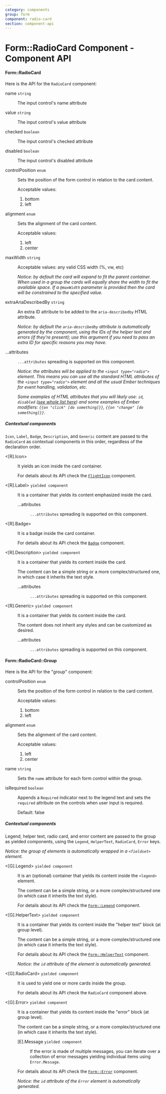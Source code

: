 ```yaml
---
category: components
group: form
component: radio-card
section: component-api
---
```


# Form::RadioCard Component - Component API

#### Form::RadioCard

Here is the API for the `RadioCard` component:

<dl class="dummy-component-props" aria-labelledby="component-api-form-radio-card"><dt>name <code>string</code></dt><dd><p>The input control's name attribute</p></dd><dt>value <code>string</code></dt><dd><p>The input control's value attribute</p></dd><dt>checked <code>boolean</code></dt><dd><p>The input control's checked attribute</p></dd><dt>disabled <code>boolean</code></dt><dd><p>The input control's disabled attribute</p></dd><dt>controlPosition <code>enum</code></dt><dd><p>Sets the position of the form control in relation to the card content.</p><p>Acceptable values:</p><ol><li class="default">bottom</li><li>left</li></ol></dd><dt>alignment <code>enum</code></dt><dd><p>Sets the alignment of the card content.</p><p>Acceptable values:</p><ol><li class="default">left</li><li>center</li></ol></dd><dt>maxWidth <code>string</code></dt><dd><p>Acceptable values: any valid CSS width (%, vw, etc)</p><p><em>Notice: by default the card will expand to fit the parent container. When used in a group the cards will equally share the width to fit the available space. If a <code class="dummy-code">@maxWidth</code> parameter is provided then the card will be constrained to the specified value.</em></p></dd><dt>extraAriaDescribedBy <code>string</code></dt><dd><p>An extra ID attribute to be added to the <code class="dummy-code">aria-describedby</code> HTML attribute.</p><p><em>Notice: by default the <code class="dummy-code">aria-describedby</code> attribute is automatically generated by the component, using the IDs of the helper text and errors (if they're present); use this argument if you need to pass an extra ID for specific reasons you may have.</em></p></dd><dt>...attributes</dt><dd><p><code class="dummy-code">...attributes</code> spreading is supported on this component.</p><p><em>Notice: the attributes will be applied to the <code class="dummy-code">&lt;input type="radio"&gt;</code> element. This means you can use all the standard HTML attributes of the <code class="dummy-code">&lt;input type="radio"&gt;</code> element and all the usual Ember techniques for event handling, validation, etc.</em></p><p><em>Some examples of HTML attributes that you will likely use: <code class="dummy-code">id</code>, <code class="dummy-code">disabled</code> (<a href="https://developer.mozilla.org/en-US/docs/Web/HTML/Element/input#attributes" rel="noopener noreferrer">see whole list here</a>) and some examples of Ember modifiers: <code class="dummy-code">{{on "click" [do something]}}</code>, <code class="dummy-code">{{on "change" [do something]}}</code>.</em></p></dd></dl>

##### Contextual components

`Icon`, `Label`, `Badge`, `Description`, and `Generic` content are passed to the `RadioCard` as contextual components in this order, regardless of the declaration order.

<dl class="dummy-component-props" aria-labelledby="component-api-form-radio-card-contextual-components"><dt>&lt;[R].Icon&gt;</dt><dd><p>It yields an icon inside the card container.</p><p>For details about its API check the <a href="https://flight-hashicorp.vercel.app/engineering" target="_blank" rel="noopener noreferrer"><code class="dummy-code">FlightIcon</code></a> component.</p></dd><dt>&lt;[R].Label&gt; <code>yielded component</code></dt><dd><p>It is a container that yields its content emphasized inside the card.</p><dl class="dummy-component-props"><dt>...attributes</dt><dd><p><code class="dummy-code">...attributes</code> spreading is supported on this component.</p></dd></dl></dd><dt>&lt;[R].Badge&gt;</dt><dd><p>It is a badge inside the card container.</p><p>For details about its API check the <a href="/components/badge/01_overview/"><code class="dummy-code">Badge</code></a> component.</p></dd><dt>&lt;[R].Description&gt; <code>yielded component</code></dt><dd><p>It is a container that yields its content inside the card.</p><p>The content can be a simple string or a more complex/structured one, in which case it inherits the text style.</p><dl class="dummy-component-props"><dt>...attributes</dt><dd><p><code class="dummy-code">...attributes</code> spreading is supported on this component.</p></dd></dl></dd><dt>&lt;[R].Generic&gt; <code>yielded component</code></dt><dd><p>It is a container that yields its content inside the card.</p><p>The content does not inherit any styles and can be customized as desired.</p><dl class="dummy-component-props"><dt>...attributes</dt><dd><p><code class="dummy-code">...attributes</code> spreading is supported on this component.</p></dd></dl></dd></dl>

#### Form::RadioCard::Group

Here is the API for the "group" component:

<dl class="dummy-component-props" aria-labelledby="component-api-form-radio-card-group"><dt>controlPosition <code>enum</code></dt><dd><p>Sets the position of the form control in relation to the card content.</p><p>Acceptable values:</p><ol><li class="default">bottom</li><li>left</li></ol></dd><dt>alignment <code>enum</code></dt><dd><p>Sets the alignment of the card content.</p><p>Acceptable values:</p><ol><li class="default">left</li><li>center</li></ol></dd><dt>name <code>string</code></dt><dd><p>Sets the <code class="dummy-code">name</code> attribute for each form control within the group.</p></dd><dt>isRequired <code>boolean</code></dt><dd><p>Appends a <code class="dummy-code">Required</code> indicator next to the legend text and sets the <code class="dummy-code">required</code> attribute on the controls when user input is required.</p><p>Default: <span class="default">false</span></p></dd></dl>

##### Contextual components

Legend, helper text, radio card, and error content are passed to the group as yielded components, using the `Legend`, `HelperText`, `RadioCard`, `Error` keys.

_Notice: the group of elements is automatically wrapped in a `<fieldset>` element._

<dl class="dummy-component-props" aria-labelledby="component-api-form-radio-group-contextual-components"><dt>&lt;[G].Legend&gt; <code>yielded component</code></dt><dd><p>It is an (optional) container that yields its content inside the <code class="dummy-code">&lt;legend&gt;</code> element.</p><p>The content can be a simple string, or a more complex/structured one (in which case it inherits the text style).</p><p>For details about its API check the <a href="/components/form/base-elements/01_overview/"><code class="dummy-code">Form::Legend</code></a> component.</p></dd><dt>&lt;[G].HelperText&gt; <code>yielded component</code></dt><dd><p>It is a container that yields its content inside the "helper text" block (at group level).</p><p>The content can be a simple string, or a more complex/structured one (in which case it inherits the text style).</p><p>For details about its API check the <a href="/components/form/base-elements/01_overview/"><code class="dummy-code">Form::HelperText</code></a> component.</p><p><em>Notice: the <code class="dummy-code">id</code> attribute of the element is automatically generated.</em></p></dd><dt>&lt;[G].RadioCard&gt; <code>yielded component</code></dt><dd><p>It is used to yield one or more cards inside the group.</p><p>For details about its API check the <code class="dummy-code">RadioCard</code> component above.</p></dd><dt>&lt;[G].Error&gt; <code>yielded component</code></dt><dd><p>It is a container that yields its content inside the "error" block (at group level).</p><p>The content can be a simple string, or a more complex/structured one (in which case it inherits the text style).</p><dl class="dummy-component-props"><dt>[E].Message <code>yielded component</code></dt><dd><p>If the error is made of multiple messages, you can iterate over a collection of error messages yielding individual items using <code class="dummy-code">Error.Message</code>.</p></dd></dl><p>For details about its API check the <a href="/components/form/base-elements/01_overview/"><code class="dummy-code">Form::Error</code></a> component.</p><p><em>Notice: the <code class="dummy-code">id</code> attribute of the <code class="dummy-code">Error</code> element is automatically generated.</em></p></dd></dl>